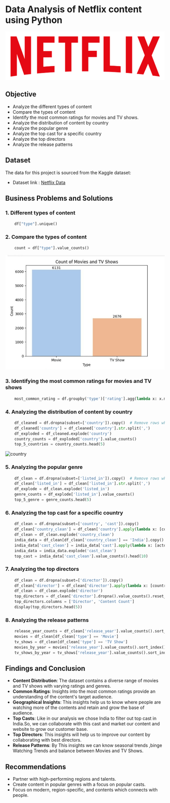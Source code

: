 # Data Analysis of Netflix content using Python
![Netflix logo](https://github.com/Myster22/netflix_python_project/blob/main/logo.png)
## Objective
- Analyze the different types of content
- Compare the types of  content
- Identify the most common ratings for movies and TV shows.
- Analyze the distribution of content by country
- Analyze the popular genre
- Analyze the top cast for a specific country
- Analyze the top directors
- Analyze the release patterns
## Dataset
The data for this project is sourced from the Kaggle dataset:
- Dataset link : [Netflix Data](https://www.kaggle.com/datasets/shivamb/netflix-shows?resource=download)
## Business Problems and Solutions
### 1. Different types of content
```python
    df["type"].unique()
```
### 2. Compare the types of  content
```python
    count = df["type"].value_counts()
```
![count](https://github.com/Myster22/netflix_python_project/blob/main/count_movies_tv.jpeg)
### 3. Identifying the most common ratings for movies and TV shows
```python
    most_common_rating = df.groupby('type')['rating'].agg(lambda x: x.mode()[0]).reset_index()
```
### 4. Analyzing the distribution of content by country
```python
    df_cleaned = df.dropna(subset=['country']).copy()  # Remove rows where country is Null or missing values
    df_cleaned['country'] = df_cleaned['country'].str.split(',')
    df_exploded = df_cleaned.explode('country')
    country_counts = df_exploded['country'].value_counts()
    top_5_countries = country_counts.head(5)
```
![country]()
### 5. Analyzing the popular genre
```python
    df_clean = df.dropna(subset=['listed_in']).copy()  # Remove rows where listed_in is Null or missing values
    df_clean['listed_in'] = df_clean['listed_in'].str.split(',')
    df_explode = df_clean.explode('listed_in')
    genre_counts = df_explode['listed_in'].value_counts()
    top_5_genre = genre_counts.head(5)
```
### 6. Analyzing the top cast for a specific country
```python
    df_clean = df.dropna(subset=['country', 'cast']).copy()
    df_clean['country_clean'] = df_clean['country'].apply(lambda x: [country.strip() for country in str(x).split(',')])
    df_clean = df_clean.explode('country_clean')
    india_data = df_clean[df_clean['country_clean'] == 'India'].copy()
    india_data['cast_clean'] = india_data['cast'].apply(lambda x: [actor.strip() for actor in str(x).split(',')])
    india_data = india_data.explode('cast_clean')
    top_cast = india_data['cast_clean'].value_counts().head(10)
```
### 7. Analyzing the top directors
```python
    df_clean = df.dropna(subset=['director']).copy()
    df_clean['director'] = df_clean['director'].apply(lambda x: [country.strip() for country in str(x).split(',')])
    df_clean = df_clean.explode('director')
    top_directors = df_clean['director'].dropna().value_counts().reset_index()
    top_directors.columns = ['Director', 'Content Count']
    display(top_directors.head(5))
```
### 8. Analyzing the release patterns 
```python
    release_year_counts = df_clean['release_year'].value_counts().sort_index()
    movies = df_clean[df_clean['type'] == 'Movie']
    tv_shows = df_clean[df_clean['type'] == 'TV Show']
    movies_by_year = movies['release_year'].value_counts().sort_index()
    tv_shows_by_year = tv_shows['release_year'].value_counts().sort_index()
```
## Findings and Conclusion
- **Content Distribution**: The dataset contains a diverse range of movies and TV shows with varying ratings and genres.
- **Common Ratings**: Insights into the most common ratings provide an understanding of the content's target audience.
- **Geographical Insights**: This insights help us to know where people are watching more of the contents and retain and grow the base                                of audience.
- **Top Casts**: Like in our analysis we chose India to filter out top cast in India.So, we can collaborate with this cast and market 
                 our content and website to grow our customer base.
- **Top Directors**: This insights will help us to improve our content by collaborating with best directors.
- **Release Patterns**: By This insights we can know seasonal trends ,binge Watching Trends and balance between Movies and TV Shows.
## Recommendations
- Partner with high-performing regions and talents.
- Create content in popular genres with a focus on popular casts.
- Focus on modern, region-specific, and contents which connects with people.

    

